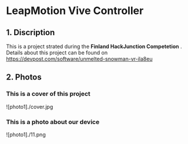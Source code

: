 # LeapMotion Vive Controller

## 1. Discription
This is a project strated during the __Finland HackJunction Competetion__ .
Details about this project can be found on https://devpost.com/software/unmelted-snowman-vr-ila8eu

## 2. Photos

### This is a cover of this project
![photo1]./cover.jpg

### This is a photo about our device
![photo1]./11.png